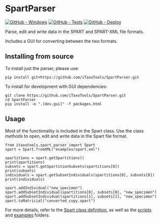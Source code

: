 # SpartParser

[![GitHub - Windows](https://github.com/iTaxoTools/SpartParser/actions/workflows/windows.yml/badge.svg)](
    https://github.com/iTaxoTools/SpartParser/actions/workflows/windows.yml)
[![GitHub - Tests](https://github.com/iTaxoTools/SpartParser/actions/workflows/test.yml/badge.svg)](
    https://github.com/iTaxoTools/SpartParser/actions/workflows/test.yml)
[![GitHub - Deploy](https://github.com/iTaxoTools/SpartParser/actions/workflows/deploy.yml/badge.svg)](
    https://github.com/iTaxoTools/SpartParser/actions/workflows/deploy.yml)

Parse, edit and write data in the SPART and SPART-XML file formats.

Includes a GUI for converting between the two formats.


## Installing from source

To install just the parser, please use:

```
pip install git+https://github.com/iTaxoTools/SpartParser.git
```

To install for development with GUI dependencies:

```
git clone https://github.com/iTaxoTools/SpartParser.git
cd SpartParser
pip install -e ".[dev,gui]" -f packages.html
```

## Usage

Most of the functionality is included in the Spart class. Use the class methods to open, edit and write data in the Spart file format.

```
from itaxotools.spart_parser import Spart
spart = Spart.fromXML("examples/spart.xml")

spartitions = spart.getSpartitions()
print(spartitions)
subsets = spart.getSpartitionSubsets(spartitions[0])
print(subsets)
individuals = spart.getSubsetIndividuals(spartitions[0], subsets[0])
print(individuals)

spart.addIndividual("new_specimen")
spart.addSubsetIndividual(spartitions[0], subsets[0], "new_specimen")
spart.addSubsetIndividual(spartitions[1], subsets[1], "new_specimen")
spart.toMatricial("converted_copy.spart")
```

For more details, refer to the [Spart class definition](src/itaxotools/spart_parser/main.py), as well as the [scripts](scripts) and [examples](examples) folders.

